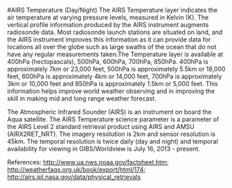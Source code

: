 #AIRS Temperature (Day/Night)
The AIRS Temperature  layer indicates the air temperature at varying pressure levels, measured in Kelvin (K). The vertical profile information produced by the AIRS instrument augments radiosonde data. Most radiosonde launch stations are situated on land, and the AIRS instrument improves this information as it can provide data for locations all over the globe such as large swaths of the ocean that do not have any regular measurements taken.The Temperature layer is available at 400hPa (hectopascals), 500hPa, 600hPa, 700hPa, 850hPa. 400hPa is approximately 7km or 23,000 feet, 500hPa is approximately 5.5km or 18,000 feet, 600hPa is approximately 4km or 14,000 feet, 700hPa is approximately 3km or 10,000 feet and 850hPa is approximately 1.5km or 5,000 feet. This information helps improve world weather observing and in improving the skill in making mid and long range weather forecast.

The Atmospheric Infrared Sounder (AIRS) is an instrument on board the Aqua satellite. The AIRS Temperature science parameter is a parameter of the AIRS Level 2 standard retrieval product using AIRS and AMSU (AIRX2RET_NRT). The imagery resolution is 2km and sensor resolution is 45km. The temporal resolution is twice daily (day and night) and temporal availability for viewing in GIBS/Worldview is July 16, 2013 - present.

References: <http://www.ua.nws.noaa.gov/factsheet.htm>; <http://weatherfaqs.org.uk/book/export/html/174>; <http://airs.jpl.nasa.gov/data/physical_retrievals>
